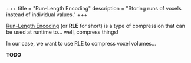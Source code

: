 +++
title = "Run-Length Encoding"
description = "Storing runs of voxels instead of individual values."
+++

[Run-Length Encoding](https://en.wikipedia.org/wiki/Run-length_encoding) (or **RLE** for short) is a type of compression that can be used at runtime to... well, compress things!

In our case, we want to use RLE to compress voxel volumes...

**TODO**
